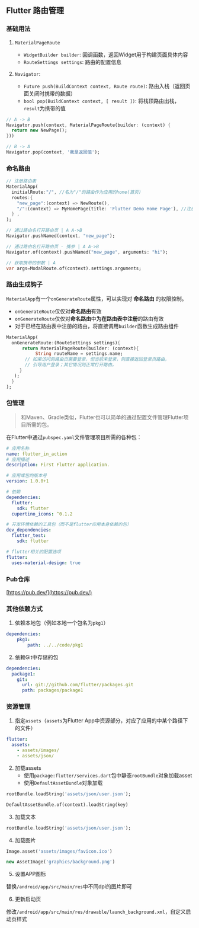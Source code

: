 ## Flutter 路由管理

### 基础用法

1. `MaterialPageRoute`
    - `WidgetBuilder builder`: 回调函数，返回Widget用于构建页面具体内容
    - `RouteSettings settings`: 路由的配置信息
  
2. `Navigator`:
    - `Future push(BuildContext context, Route route)`: 路由入栈（返回页面关闭时携带的数据）
    - `bool pop(BuildContext context, [ result ])`: 将栈顶路由出栈，`result`为携带的值

```dart
// A -> B
Navigator.push(context, MaterialPageRoute(builder: (context) {
  return new NewPage();
}))

// B -> A
Navigator.pop(context, '我是返回值');
```

### 命名路由

```dart
// 注册路由表
MaterialApp(
  initialRoute:"/", //名为"/"的路由作为应用的home(首页)
  routes:{
    "new_page":(context) => NewRoute(),
    "/":(context) => MyHomePage(title: 'Flutter Demo Home Page'), //注册首页路由
  } ,
);

// 通过路由名打开路由页 | A A->B
Navigator.pushNamed(context, "new_page");

// 通过路由名打开路由页 - 携参 | A A->B
Navigator.of(context).pushNamed("new_page", arguments: "hi");

// 获取携带的参数 | A
var args=ModalRoute.of(context).settings.arguments;
```

### 路由生成钩子

`MaterialApp`有一个`onGenerateRoute`属性，可以实现对 **命名路由** 的权限控制。

- `onGenerateRoute`仅仅对**命名路由**有效
- `onGenerateRoute`仅仅对**命名路由**中**为在路由表中注册**的路由有效
- 对于已经在路由表中注册的路由，将直接调用`builder`函数生成路由组件

```dart
MaterialApp(
  onGenerateRoute:(RouteSettings settings){
      return MaterialPageRoute(builder: (context){
           String routeName = settings.name;
       // 如果访问的路由页需要登录，但当前未登录，则直接返回登录页路由，
       // 引导用户登录；其它情况则正常打开路由。
     }
   );
  }
);
```

### 包管理

> 和Maven、Gradle类似，Flutter也可以简单的通过配置文件管理Flutter项目所需的包。

在Flutter中通过`pubspec.yaml`文件管理项目所需的各种包：

```yaml
# 应用名称
name: flutter_in_action
# 应用描述
description: First Flutter application.

# 应用或包的版本号
version: 1.0.0+1

# 依赖
dependencies:
  flutter:
    sdk: flutter
  cupertino_icons: ^0.1.2

# 开发环境依赖的工具包（而不是flutter应用本身依赖的包）
dev_dependencies:
  flutter_test:
    sdk: flutter

# flutter相关的配置选项
flutter:
  uses-material-design: true
```

### Pub仓库

[https://pub.dev/](https://pub.dev/)

### 其他依赖方式

1. 依赖本地包（例如本地一个包名为`pkg1`）

```yaml
dependencies:
    pkg1:
        path: ../../code/pkg1
```

2. 依赖Git中存储的包

```yaml
dependencies:
  package1:
    git:
      url: git://github.com/flutter/packages.git
      path: packages/package1
```

### 资源管理

1. 指定`assets`（`assets`为Flutter App中资源部分，对应了应用的中某个路径下的文件）

```yaml
flutter:
  assets:
    - assets/images/
    - assets/json/
```

2. 加载assets
   - 使用`package:flutter/services.dart`包中静态`rootBundle`对象加载asset
   - 使用`DefaultAssetBundle`对象加载
 
```dart
rootBundle.loadString('assets/json/user.json');

DefaultAssetBundle.of(context).loadString(key)
```

3. 加载文本

```dart
rootBundle.loadString('assets/json/user.json');
```
 
4. 加载图片

```dart
Image.asset('assets/images/favicon.ico')

new AssetImage('graphics/background.png')
```

5. 设置APP图标

替换`/android/app/src/main/res`中不同dpi的图片即可

6. 更新启动页

修改`/android/app/src/main/res/drawable/launch_background.xml`，自定义启动页样式